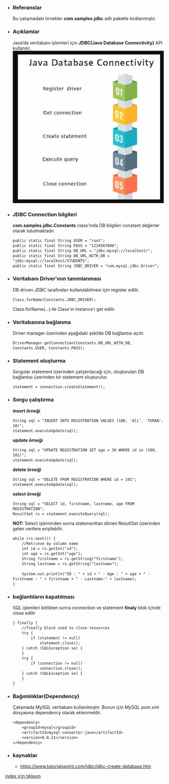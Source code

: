 * ### Referanslar
    Bu çalışmadaki örnekler **com.samples.jdbc** adlı pakette  kodlanmıştır.

* ### Açıklamlar
    Java’da veritabanı işlemleri için **JDBC(Java Database Connectivity)** API kullanılır. 
     ![](../images/Jdbc.png)

* ### JDBC Connection bilgileri
    **com.samples.jdbc.Constants** class'ında DB bilgileri constant değerler olarak tutulmaktadır.
    ```
    public static final String USER = "root";
    public static final String PASS = "1234567890";
    public static final String DB_URL = "jdbc:mysql://localhost/";
    public static final String DB_URL_WITH_DB = "jdbc:mysql://localhost/STUDENTS";
    public static final String JDBC_DRIVER = "com.mysql.jdbc.Driver";
    ```

* ### Veritabanı Driver'ının tanımlanması
    DB driverı JDBC tarafından kullanılabilmesi için register edilir. 
    ```
    Class.forName(Constants.JDBC_DRIVER);
    ```
    
    Class.forName(...) ile Class'ın instance'ı get edilir.

* ### Veritabanına bağlanma
    Driver manager üzerinden aşağıdaki şekilde DB bağlantısı açılır.
    ```
    DriverManager.getConnection(Constants.DB_URL_WITH_DB, Constants.USER, Constants.PASS);
    ```

* ### Statement oluşturma
    Sorgular statement üzerinden çalıştırılacağı için, oluşturulan DB bağlantısı üzerinden bir statement oluşturulur.
    ```
    statement = connection.createStatement();
    ```

* ### Sorgu çalıştırma
    **insert örneği**
    ```
    String sql = "INSERT INTO REGISTRATION VALUES (100, 'Ali', 'TURAN', 18)";
    statement.executeUpdate(sql);
    ```
    
    **update örneği**
    ```
    String sql = "UPDATE REGISTRATION SET age = 30 WHERE id in (100, 101)";
    statement.executeUpdate(sql);
    ```
    
    **delete örneği**
    ```
    String sql = "DELETE FROM REGISTRATION WHERE id = 101";
    statement.executeUpdate(sql);
    ```
    
    **select örneği**
    ```
    String sql = "SELECT id, firstname, lastname, age FROM REGISTRATION";
    ResultSet rs = statement.executeQuery(sql);
    ```

    **NOT:** Select işleminden sonra statementtan dönen ResultSet üzerinden gelen verilere erişilebilir.
    ```
    while (rs.next()) {
        //Retrieve by column name
        int id = rs.getInt("id");
        int age = rs.getInt("age");
        String firstname = rs.getString("firstname");
        String lastname = rs.getString("lastname");
    
        System.out.println("ID : " + id + " - Age : " + age + " - Firstname : " + firstname + " - Lastname:" + lastname);
    }
    ```

* ### bağlantıların kapatılması
    SQL işlemleri bittikten sonra connection ve statement **finaly** blok içinde close edilir
    ```
    } finally {
        //finally block used to close resources
        try {
            if (statement != null)
                statement.close();
        } catch (SQLException se) {
        }
        try {
            if (connection != null)
                connection.close();
        } catch (SQLException se) {
        }
    }
    ```

* ### Bağımlılıklar(Dependency)
    Çalışmada MySQL veritabanı kullanılmıştır. Bunun için MySQL pom.xml dosyasına dependency olarak eklenmeldir.
    ```
    <dependency>
        <groupId>mysql</groupId>
        <artifactId>mysql-connector-java</artifactId>
        <version>8.0.21</version>
    </dependency>
    ```
    

* ### kaynaklar
    - https://www.tutorialspoint.com/jdbc/jdbc-create-database.htm
    

[index için tıklayın](../README.md)
